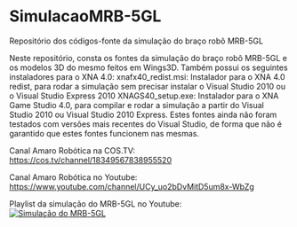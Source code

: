 # SimulacaoMRB-5GL
Repositório dos códigos-fonte da simulação do braço robô MRB-5GL

Neste repositório, consta os fontes da simulação do braço robô MRB-5GL e os modelos 3D do mesmo
feitos em Wings3D.
Também possui os seguintes instaladores para o XNA 4.0:
xnafx40_redist.msi: Instalador para o XNA 4.0 redist, para rodar a simulação sem precisar 
                    instalar o Visual Studio 2010 ou o Visual Studio Express 2010
XNAGS40_setup.exe: Instalador para o XNA Game Studio 4.0, para compilar e rodar a simulação 
                   a partir do Visual Studio 2010 ou Visual Studio 2010 Express.
Estes fontes ainda não foram testados com versões mais recentes do Visual Studio, de forma 
que não é garantido que estes fontes funcionem nas mesmas.

Canal Amaro Robótica na COS.TV:                                      
https://cos.tv/channel/18349567838955520

Canal Amaro Robótica no Youtube:                         
https://www.youtube.com/channel/UCy_uo2bDvMitD5um8x-WbZg

Playlist da simulação do MRB-5GL no Youtube:                         
[![Simulação do MRB-5GL](https://img.youtube.com/vi/pcxN1zC21x8/0.jpg)](https://www.youtube.com/playlist?list=PLfnxnoUSxXdeVV4HWtph0ojQFo5DsJjf1)
